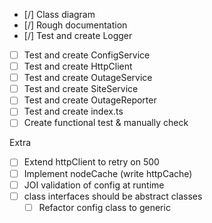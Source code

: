 - [/] Class diagram
- [/] Rough documentation
- [/] Test and create Logger
- [ ] Test and create ConfigService
- [ ] Test and create HttpClient
- [ ] Test and create OutageService
- [ ] Test and create SiteService
- [ ] Test and create OutageReporter
- [ ] Test and create index.ts
- [ ] Create functional test & manually check

Extra

- [ ] Extend httpClient to retry on 500
- [ ] Implement nodeCache (write httpCache)
- [ ] JOI validation of config at runtime
- [ ] class interfaces should be abstract classes
  - [ ] Refactor config class to generic
